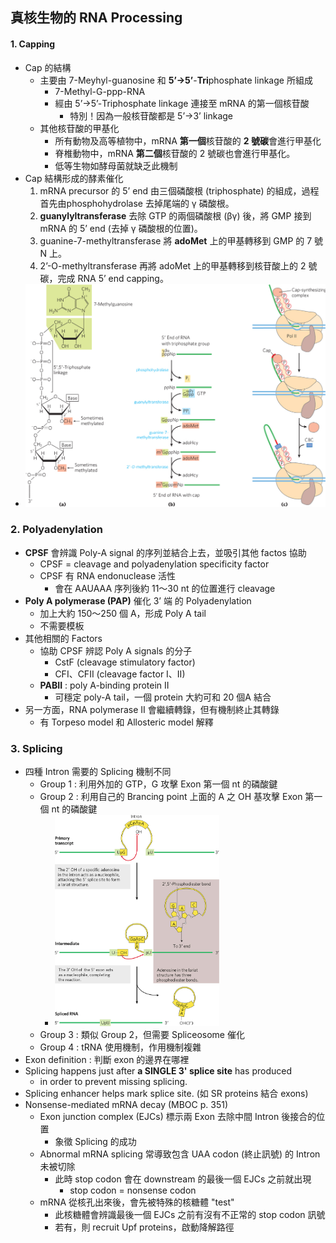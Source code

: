 ## 真核生物的 RNA Processing

#### 1. Capping

- Cap 的結構
  - 主要由 7-Meyhyl-guanosine 和 **5’→5’**-**Tri**phosphate linkage 所組成
    - 7-Methyl-G-ppp-RNA
    - 經由 5’→5’-Triphosphate linkage 連接至 mRNA 的第一個核苷酸
      - 特別！因為一般核苷酸都是 5’→3’ linkage
  - 其他核苷酸的甲基化
    - 所有動物及高等植物中，mRNA **第一個**核苷酸的 **2 號碳**會進行甲基化
    - 脊椎動物中，mRNA **第二個**核苷酸的 2 號碳也會進行甲基化。
    - 低等生物如酵母菌就缺乏此機制
- Cap 結構形成的酵素催化
  1. mRNA precursor 的 5’ end 由三個磷酸根 (triphosphate) 的組成，過程首先由phosphohydrolase 去掉尾端的 γ 磷酸根。
  2. **guanylyltransferase** 去除 GTP 的兩個磷酸根 (βγ) 後，將 GMP 接到 mRNA 的 5’ end (去掉 γ 磷酸根的位置)。
  3. guanine-7-methyltransferase 將 **adoMet** 上的甲基轉移到 GMP 的 7 號 N 上。
  4. 2’-O-methyltransferase 再將 adoMet 上的甲基轉移到核苷酸上的 2 號碳，完成 RNA 5’ end capping。
- <img src="images/image-20210614165817530.png" alt="image-20210614165817530" style="zoom: 50%;" />



### 2. Polyadenylation

- **CPSF** 會辨識 Poly-A signal 的序列並結合上去，並吸引其他 factos 協助
  - CPSF = cleavage and polyadenylation specificity factor
  - CPSF 有 RNA endonuclease 活性
    - 會在 AAUAAA 序列後約 11～30 nt 的位置進行 cleavage
- **Poly A polymerase (PAP)** 催化 3’ 端 的 Polyadenylation
  - 加上大約 150～250 個 A，形成 Poly A tail
  - 不需要模板
- 其他相關的 Factors
  - 協助 CPSF 辨認 Poly A signals 的分子
    - CstF (cleavage stimulatory factor)
    - CFI、CFII (cleavage factor I、II)
  - **PABII** : poly A-binding protein II
    - 可穩定 poly-A tail，一個 protein 大約可和 20 個A 結合
- 另一方面，RNA polymerase II 會繼續轉錄，但有機制終止其轉錄
  - 有 Torpeso model 和 Allosteric model 解釋



### 3. Splicing

- 四種 Intron 需要的 Splicing 機制不同
  - Group 1 : 利用外加的 GTP，G 攻擊 Exon 第一個 nt 的磷酸鍵
  - Group 2 : 利用自己的 Brancing point 上面的 A 之 OH 基攻擊 Exon 第一個 nt 的磷酸鍵
    - <img src="images/image-20210618225907034.png" alt="image-20210618225907034" style="zoom: 33%;" /> 
  - Group 3 : 類似 Group 2，但需要 Spliceosome 催化
  - Group 4 : tRNA 使用機制，作用機制複雜
- Exon definition : 判斷 exon 的邊界在哪裡
- Splicing happens just after **a SINGLE 3' splice site** has produced
  - in order to prevent missing splicing.
- Splicing enhancer helps mark splice site. (如 SR proteins 結合 exons)
- Nonsense-mediated mRNA decay (MBOC p. 351)
  - Exon junction complex (EJCs) 標示兩 Exon 去除中間 Intron 後接合的位置
    - 象徵 Splicing 的成功
  - Abnormal mRNA splicing 常導致包含 UAA codon (終止訊號) 的 Intron 未被切除
    - 此時 stop codon 會在 downstream 的最後一個 EJCs 之前就出現
      - stop codon = nonsense codon
  - mRNA 從核孔出來後，會先被特殊的核糖體 "test"
    - 此核糖體會辨識最後一個 EJCs 之前有沒有不正常的 stop codon 訊號
    - 若有，則 recruit Upf proteins，啟動降解路徑